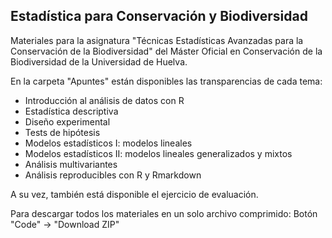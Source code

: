 ## Estadística para Conservación y Biodiversidad

Materiales para la asignatura "Técnicas Estadísticas Avanzadas para la Conservación de la Biodiversidad" del Máster Oficial en Conservación de la Biodiversidad de la Universidad de Huelva.

En la carpeta "Apuntes" están disponibles las transparencias de cada tema:

* Introducción al análisis de datos con R
* Estadística descriptiva
* Diseño experimental
* Tests de hipótesis
* Modelos estadísticos I: modelos lineales
* Modelos estadísticos II: modelos lineales generalizados y mixtos
* Análisis multivariantes
* Análisis reproducibles con R y Rmarkdown

A su vez, también está disponible el ejercicio de evaluación.

Para descargar todos los materiales en un solo archivo comprimido: Botón "Code" -> "Download ZIP"
